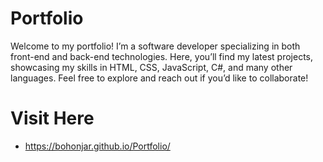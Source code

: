 # Portfolio
Welcome to my portfolio! I’m a software developer specializing in both front-end and back-end technologies. Here, you’ll find my latest projects, showcasing my skills in HTML, CSS, JavaScript, C#, and many other languages. Feel free to explore and reach out if you’d like to collaborate!

# Visit Here

- https://bohonjar.github.io/Portfolio/
